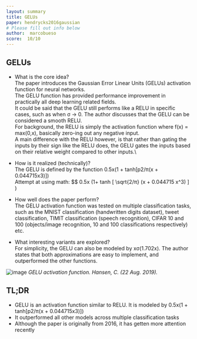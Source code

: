 ```yaml
---
layout: summary
title: GELUs
paper: hendrycks2016gaussian
# Please fill out info below
author:  marcobueso
score:  10/10
---
```

## GELUs
* What is the core idea?\
The paper introduces the Gaussian Error Linear Units (GELUs) activation function for neural networks.\
The GELU function has provided performance improvement in practically all deep learning related fields.\
It could be said that the GELU still performs like a RELU in specific cases, such as when σ -> 0. The author discusses that the GELU can be considered a smooth RELU.\
For background, the RELU is simply the activation function where f(x) = max(0,x), basically zero-ing out any negative input.\
A main difference with the RELU however, is that rather than gating the inputs by their sign like the RELU does, the GELU gates the inputs based on their relative weight compared to other inputs.\

* How is it realized (technically)?\
The GELU is defined by the function 0.5x(1 + tanh[p2/π(x + 0.044715x3)]) \
Attempt at using math: $$ 0.5x (1+ tanh [ \sqrt{2/π} (x + 0.044715 x^3) ] )

* How well does the paper perform?\
The GELU activation function was tested on multiple classification tasks, such as the MNIST classification (handwritten digits dataset), tweet classification, TIMIT classification (speech recognition), CIFAR 10 and 100 (objects/image recognition, 10 and 100 classifications respectively) etc. 

* What interesting variants are explored?\
For simplicity, the GELU can also be modeled by xσ(1.702x). The author states that both approximations are easy to implement, and outperformed the other functions.

![image](https://user-images.githubusercontent.com/50091107/132141868-d439ff24-7198-459c-80ed-1644e5e1aa42.png)
*GELU activation function. Hansen, C. (22 Aug. 2019).*

## TL;DR
* GELU is an activation function similar to RELU. It is modeled by 0.5x(1 + tanh[p2/π(x + 0.044715x3)])
* It outperformed all other models across multiple classification tasks
* Although the paper is originally from 2016, it has getten more attention recently


